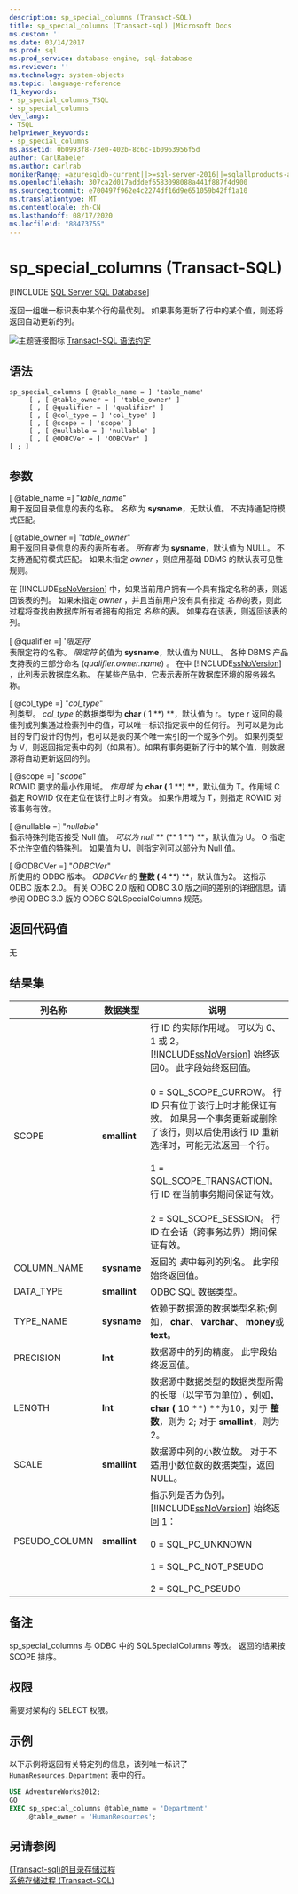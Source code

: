 ```yaml
---
description: sp_special_columns (Transact-SQL)
title: sp_special_columns (Transact-sql) |Microsoft Docs
ms.custom: ''
ms.date: 03/14/2017
ms.prod: sql
ms.prod_service: database-engine, sql-database
ms.reviewer: ''
ms.technology: system-objects
ms.topic: language-reference
f1_keywords:
- sp_special_columns_TSQL
- sp_special_columns
dev_langs:
- TSQL
helpviewer_keywords:
- sp_special_columns
ms.assetid: 0b0993f8-73e0-402b-8c6c-1b0963956f5d
author: CarlRabeler
ms.author: carlrab
monikerRange: =azuresqldb-current||>=sql-server-2016||=sqlallproducts-allversions||>=sql-server-linux-2017||=azuresqldb-mi-current
ms.openlocfilehash: 307ca2d017adddef6583098088a441f887f4d900
ms.sourcegitcommit: e700497f962e4c2274df16d9e651059b42ff1a10
ms.translationtype: MT
ms.contentlocale: zh-CN
ms.lasthandoff: 08/17/2020
ms.locfileid: "88473755"
---
```

# <a name="sp_special_columns-transact-sql"></a>sp_special_columns (Transact-SQL)
[!INCLUDE [SQL Server SQL Database](../../includes/applies-to-version/sql-asdb.md)]

  返回一组唯一标识表中某个行的最优列。 如果事务更新了行中的某个值，则还将返回自动更新的列。  
  
 ![主题链接图标](../../database-engine/configure-windows/media/topic-link.gif "“主题链接”图标") [Transact-SQL 语法约定](../../t-sql/language-elements/transact-sql-syntax-conventions-transact-sql.md)  
  
## <a name="syntax"></a>语法  
  
```  
sp_special_columns [ @table_name = ] 'table_name'     
     [ , [ @table_owner = ] 'table_owner' ]   
     [ , [ @qualifier = ] 'qualifier' ]   
     [ , [ @col_type = ] 'col_type' ]   
     [ , [ @scope = ] 'scope' ]  
     [ , [ @nullable = ] 'nullable' ]   
     [ , [ @ODBCVer = ] 'ODBCVer' ]   
[ ; ]  
```  
  
## <a name="arguments"></a>参数  
 [ @table_name =] "*table_name*"  
 用于返回目录信息的表的名称。 *名称* 为 **sysname**，无默认值。 不支持通配符模式匹配。  
  
 [ @table_owner =] "*table_owner*"  
 用于返回目录信息的表的表所有者。 *所有者* 为 **sysname**，默认值为 NULL。 不支持通配符模式匹配。 如果未指定 *owner* ，则应用基础 DBMS 的默认表可见性规则。  
  
 在 [!INCLUDE[ssNoVersion](../../includes/ssnoversion-md.md)] 中，如果当前用户拥有一个具有指定名称的表，则返回该表的列。 如果未指定 *owner* ，并且当前用户没有具有指定 *名称*的表，则此过程将查找由数据库所有者拥有的指定 *名称* 的表。 如果存在该表，则返回该表的列。  
  
 [ @qualifier =] '*限定符*'  
 表限定符的名称。 *限定符* 的值为 **sysname**，默认值为 NULL。 各种 DBMS 产品支持表的三部分命名 (*qualifier.owner.name*) 。 在中 [!INCLUDE[ssNoVersion](../../includes/ssnoversion-md.md)] ，此列表示数据库名称。 在某些产品中，它表示表所在数据库环境的服务器名称。  
  
 [ @col_type =] "*col_type*"  
 列类型。 *col_type* 的数据类型为 **char (** 1 **) **，默认值为 r。 type r 返回的最佳列或列集通过检索列中的值，可以唯一标识指定表中的任何行。 列可以是为此目的专门设计的伪列，也可以是表的某个唯一索引的一个或多个列。 如果列类型为 V，则返回指定表中的列（如果有）。如果有事务更新了行中的某个值，则数据源将自动更新返回的列。  
  
 [ @scope =] "*scope*"  
 ROWID 要求的最小作用域。 *作用域* 为 **char (** 1 **) **，默认值为 T。作用域 C 指定 ROWID 仅在定位在该行上时才有效。 如果作用域为 T，则指定 ROWID 对该事务有效。  
  
 [ @nullable =] "*nullable*"  
 指示特殊列能否接受 Null 值。 *可以为 null* ** (** 1 **) **，默认值为 U。 O 指定不允许空值的特殊列。 如果值为 U，则指定列可以部分为 Null 值。  
  
 [ @ODBCVer =] "*ODBCVer*"  
 所使用的 ODBC 版本。 *ODBCVer* 的 **整数 (** 4 **) **，默认值为2。 这指示 ODBC 版本 2.0。 有关 ODBC 2.0 版和 ODBC 3.0 版之间的差别的详细信息，请参阅 ODBC 3.0 版的 ODBC SQLSpecialColumns 规范。  
  
## <a name="return-code-values"></a>返回代码值  
 无  
  
## <a name="result-sets"></a>结果集  
  
|列名称|数据类型|说明|  
|-----------------|---------------|-----------------|  
|SCOPE|**smallint**|行 ID 的实际作用域。 可以为 0、1 或 2。 [!INCLUDE[ssNoVersion](../../includes/ssnoversion-md.md)] 始终返回0。 此字段始终返回值。<br /><br /> 0 = SQL_SCOPE_CURROW。 行 ID 只有位于该行上时才能保证有效。 如果另一个事务更新或删除了该行，则以后使用该行 ID 重新选择时，可能无法返回一个行。<br /><br /> 1 = SQL_SCOPE_TRANSACTION。 行 ID 在当前事务期间保证有效。<br /><br /> 2 = SQL_SCOPE_SESSION。 行 ID 在会话（跨事务边界）期间保证有效。|  
|COLUMN_NAME|**sysname**|返回的 *表*中每列的列名。 此字段始终返回值。|  
|DATA_TYPE|**smallint**|ODBC SQL 数据类型。|  
|TYPE_NAME|**sysname**|依赖于数据源的数据类型名称;例如， **char**、 **varchar**、 **money**或 **text**。|  
|PRECISION|**Int**|数据源中的列的精度。 此字段始终返回值。|  
|LENGTH|**Int**|数据源中数据类型的数据类型所需的长度（以字节为单位），例如， **char (** 10 **) **为10，对于 **整数**，则为 2; 对于 **smallint**，则为2。|  
|SCALE|**smallint**|数据源中列的小数位数。 对于不适用小数位数的数据类型，返回 NULL。|  
|PSEUDO_COLUMN|**smallint**|指示列是否为伪列。 [!INCLUDE[ssNoVersion](../../includes/ssnoversion-md.md)] 始终返回 1：<br /><br /> 0 = SQL_PC_UNKNOWN<br /><br /> 1 = SQL_PC_NOT_PSEUDO<br /><br /> 2 = SQL_PC_PSEUDO|  
  
## <a name="remarks"></a>备注  
 sp_special_columns 与 ODBC 中的 SQLSpecialColumns 等效。 返回的结果按 SCOPE 排序。  
  
## <a name="permissions"></a>权限  
 需要对架构的 SELECT 权限。  
  
## <a name="examples"></a>示例  
 以下示例将返回有关特定列的信息，该列唯一标识了 `HumanResources.Department` 表中的行。  
  
```sql  
USE AdventureWorks2012;  
GO  
EXEC sp_special_columns @table_name = 'Department'   
    ,@table_owner = 'HumanResources';  
```  
  
## <a name="see-also"></a>另请参阅  
 [&#40;Transact-sql&#41;的目录存储过程 ](../../relational-databases/system-stored-procedures/catalog-stored-procedures-transact-sql.md)   
 [系统存储过程 (Transact-SQL)](../../relational-databases/system-stored-procedures/system-stored-procedures-transact-sql.md)  
  
  
